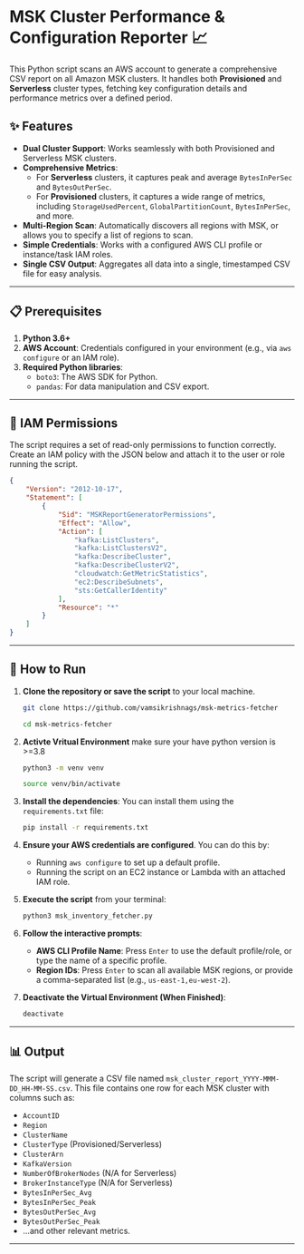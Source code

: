 # MSK Cluster Performance & Configuration Reporter 📈

This Python script scans an AWS account to generate a comprehensive CSV report on all Amazon MSK clusters. It handles both **Provisioned** and **Serverless** cluster types, fetching key configuration details and performance metrics over a defined period.

## ✨ Features

-   **Dual Cluster Support**: Works seamlessly with both Provisioned and Serverless MSK clusters.
-   **Comprehensive Metrics**:
    -   For **Serverless** clusters, it captures peak and average `BytesInPerSec` and `BytesOutPerSec`.
    -   For **Provisioned** clusters, it captures a wide range of metrics, including `StorageUsedPercent`, `GlobalPartitionCount`, `BytesInPerSec`, and more.
-   **Multi-Region Scan**: Automatically discovers all regions with MSK, or allows you to specify a list of regions to scan.
-   **Simple Credentials**: Works with a configured AWS CLI profile or instance/task IAM roles.
-   **Single CSV Output**: Aggregates all data into a single, timestamped CSV file for easy analysis.

---

## 📋 Prerequisites

1.  **Python 3.6+**
2.  **AWS Account**: Credentials configured in your environment (e.g., via `aws configure` or an IAM role).
3.  **Required Python libraries**:
    -   `boto3`: The AWS SDK for Python.
    -   `pandas`: For data manipulation and CSV export.

   

---

## 🔐 IAM Permissions

The script requires a set of read-only permissions to function correctly. Create an IAM policy with the JSON below and attach it to the user or role running the script.

```json
{
    "Version": "2012-10-17",
    "Statement": [
        {
            "Sid": "MSKReportGeneratorPermissions",
            "Effect": "Allow",
            "Action": [
                "kafka:ListClusters",
                "kafka:ListClustersV2",
                "kafka:DescribeCluster",
                "kafka:DescribeClusterV2",
                "cloudwatch:GetMetricStatistics",
                "ec2:DescribeSubnets",
                "sts:GetCallerIdentity"
            ],
            "Resource": "*"
        }
    ]
}
```

---

## 🚀 How to Run

1.  **Clone the repository or save the script** to your local machine.
    ```bash
    git clone https://github.com/vamsikrishnags/msk-metrics-fetcher
    ```
    ```bash
    cd msk-metrics-fetcher
    ```
    
2.  **Activte Vritual Environment**
    make sure your have python version is >=3.8
    ```bash
    python3 -m venv venv
    ```
    ```bash
    source venv/bin/activate
    ```
    
3.  **Install the dependencies**:
     You can install them using the `requirements.txt` file:
    ```bash
    pip install -r requirements.txt
    ```
    
4.  **Ensure your AWS credentials are configured**. You can do this by:
    -   Running `aws configure` to set up a default profile.
    -   Running the script on an EC2 instance or Lambda with an attached IAM role.
5.  **Execute the script** from your terminal:
    ```bash
    python3 msk_inventory_fetcher.py
    ```
6.  **Follow the interactive prompts**:
    -   **AWS CLI Profile Name**: Press `Enter` to use the default profile/role, or type the name of a specific profile.
    -   **Region IDs**: Press `Enter` to scan all available MSK regions, or provide a comma-separated list (e.g., `us-east-1,eu-west-2`).

7.  **Deactivate the Virtual Environment (When Finished)**:
    ```bash
    deactivate
    ```
---

## 📊 Output

The script will generate a CSV file named `msk_cluster_report_YYYY-MMM-DD_HH-MM-SS.csv`. This file contains one row for each MSK cluster with columns such as:

-   `AccountID`
-   `Region`
-   `ClusterName`
-   `ClusterType` (Provisioned/Serverless)
-   `ClusterArn`
-   `KafkaVersion`
-   `NumberOfBrokerNodes` (N/A for Serverless)
-   `BrokerInstanceType` (N/A for Serverless)
-   `BytesInPerSec_Avg`
-   `BytesInPerSec_Peak`
-   `BytesOutPerSec_Avg`
-   `BytesOutPerSec_Peak`
-   ...and other relevant metrics.

---

